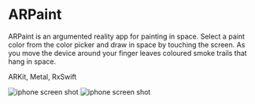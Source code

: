 # ARPaint

ARPaint is an argumented reality app for painting in space.  Select a paint color from the color picker and draw in space by touching the screen.  As you move the device around your finger leaves coloured smoke trails that hang in space.

ARKit, Metal, RxSwift


![iphone screen shot](iPhone-screentshot.png)
![iphone screen shot](iPhone-screentshot-colorpicker.png)

